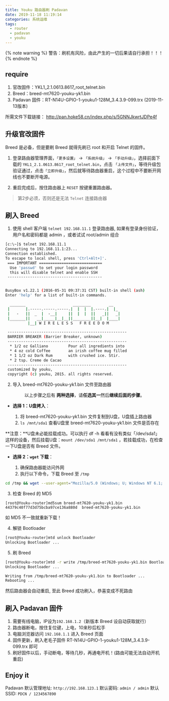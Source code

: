 ```yaml
---
title: Youku 路由器刷 Padavan
date: 2019-11-18 11:19:14
categories: 系统运维
tags: 
  - router
  - padavan
  - youku
---
```


{% note warning %}
警告：刷机有风险，由此产生的一切后果请自行承担！！！
{% endnote %}

## require

1. 官改固件：YKL1_2.1.0613.8617_root_telnet.bin
2. Breed：breed-mt7620-youku-yk1.bin
3. Padavan 固件：RT-N14U-GPIO-1-youku1-128M_3.4.3.9-099.trx (2019-11-13版本)

所需文件下载链接： http://pan.hoke58.cn/index.php/s/5GNNJkwrtJDPe4f

## 升级官改固件

Breed 是必备，但是要刷 Breed 就得先刷已 root 和开启 Telnet 的固件。

1. 登录路由器管理界面，`「更多设置」` -> `「系统升级」` -> `「手动升级」`，选择前面下载的 `YKL1_2.1.0613.8617_root_telnet.bin`，点击 `「上传文件」`，等待升级包验证通过，点击`「立即升级」`，然后就等待路由器重启，这个过程中不要断开网线也不要断开电源。

2. 重启完成后，按住路由器上 `RESET` 按键重置路由器。

> 第2步必须，否则还是无法 `Telnet` 连接路由器

## 刷入 Breed
1. 使用 shell 客户端 `telnet 192.168.11.1` 登录路由器, 如果有登录身份验证，用户名和密码都是 admin ，或者试试 root/admin 组合
```sh
[c:\~]$ telnet 192.168.11.1
Connecting to 192.168.11.1:23...
Connection established.
To escape to local shell, press 'Ctrl+Alt+]'.
 === IMPORTANT ============================
  Use 'passwd' to set your login password
  this will disable telnet and enable SSH
 ------------------------------------------


BusyBox v1.22.1 (2016-05-31 09:37:31 CST) built-in shell (ash)
Enter 'help' for a list of built-in commands.

  _______                     ________        __              
 |       |.-----.-----.-----.|  |  |  |.----.|  |_      
 |   -   ||  _  |  -__|     ||  |  |  ||   _||   _|        
 |_______||   __|_____|__|__||________||__|  |____|       
          |__| W I R E L E S S   F R E E D O M  

 -----------------------------------------------------
 BARRIER BREAKER (Barrier Breaker, unknown)
 -----------------------------------------------------
  * 1/2 oz Galliano         Pour all ingredients into
  * 4 oz cold Coffee        an irish coffee mug filled
  * 1 1/2 oz Dark Rum       with crushed ice. Stir.
  * 2 tsp. Creme de Cacao
 -----------------------------------------------------
 customized by youku, 
 copyright (c) youku, 2015. all rights reserved.
```

2. 导入 breed-mt7620-youku-yk1.bin 文件至路由器

<p align="center">以上步骤之后有 <b>两种选择</b>，请<b>任选其一</b>然后<b>继续后面的步骤</b>。</p>

* **选择 1：U盘拷入**：

  1. 将 breed-mt7620-youku-yk1.bin 文件复制到U盘，U盘插上路由器
  2. `ls /mnt/sda1` 查看U盘里 breed-mt7620-youku-yk1.bin 文件是否存在

**注意：**U盘未必能挂载成功。可以执行 df -h 看看有没有类似「/dev/sda1」这样的设备，然后挂载U盘：`mount /dev/sda1 /mnt/sda1` ，若挂载成功，在检查一下U盘是否有 Breed 文件。

* **选择 2：`wget` 下载**：

  1. 确保路由器能访问外网
  2. 执行以下命令，下载 Breed 至 `/tmp`
```bash
cd /tmp && wget --user-agent="Mozilla/5.0 (Windows; U; Windows NT 6.1; en-US) AppleWebKit/534.16 (KHTML, like Gecko) Chrome/10.0.648.204 Safari/534.16" -O breed-mt7620-youku-yk1.bin 'http://pan.hoke58.cn/index.php/s/5GNNJkwrtJDPe4f/download?path=%2F&files=breed-mt7620-youku-yk1.bin'
``` 

3. 检查 Breed 的 MD5
```shell
[root@Youku-router]md5sum breed-mt7620-youku-yk1.bin 
44379c40f77d3d75bcba97ce136a880d  breed-mt7620-youku-yk1.bin
```
如 MD5 不一致就重新下载！

4. 解锁 Bootloader
```sh
[root@Youku-router]mtd unlock Bootloader
Unlocking Bootloader ...
```

5. 刷 Breed
```sh
[root@Youku-router]mtd -r write /tmp/breed-mt7620-youku-yk1.bin Bootloader
Unlocking Bootloader ...

Writing from /tmp/breed-mt7620-youku-yk1.bin to Bootloader ...     
Rebooting ...
```

然后路由器会自动重启, 至此 Breed 成功刷入，恭喜变成不死路由

## 刷入 Padavan 固件
1. 需要有线电脑，IP设为`192.168.1.2`（新版本 Breed 设自动获取就行）
2. 路由器断电，按住复位键，上电，10来秒后松手
3. 电脑浏览器访问 `192.168.1.1` 进入 Breed 页面
4. 固件更新，刷入老毛子固件 RT-N14U-GPIO-1-youku1-128M_3.4.3.9-099.trx 即可
5. 刷好固件以后，手动断电，等待几秒，再通电开机！(路由可能无法自动开机重启)

## Enjoy it
Padavan 默认管理地址: `http://192.168.123.1`
默认密码: `admin / admin`
默认 SSID: `PDCN / 1234567890`